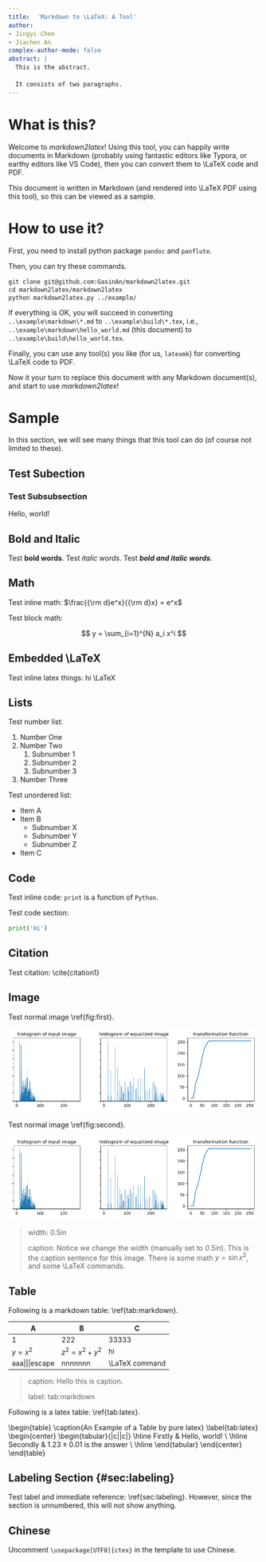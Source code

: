 ```yaml
---
title:  'Markdown to \LaTeX: A Tool'
author:
- Jingyi Chen
- Jiachen An
complex-author-mode: false
abstract: |
  This is the abstract.

  It consists of two paragraphs.
---
```


# What is this?

Welcome to *markdown2latex*! Using this tool, you can happily write documents in Markdown (probably using fantastic editors like Typora, or earthy editors like VS Code), then you can convert them to \LaTeX code and PDF.

This document is written in Markdown (and rendered into \LaTeX PDF using this tool), so this can be viewed as a sample.

# How to use it?

First, you need to install python package `pandoc` and `panflute`.

Then, you can try these commands.

```
git clone git@github.com:GasinAn/markdown2latex.git
cd markdown2latex/markdown2latex
python markdown2latex.py ../example/
```

If everything is OK, you will succeed in converting `..\example\markdown\*.md` to `..\example\build\*.tex`, i.e., `..\example\markdown\hello_world.md` (this document) to `..\example\build\hello_world.tex`.

Finally, you can use any tool(s) you like (for us, `latexmk`) for converting \LaTeX code to PDF.

Now it your turn to replace this document with any Markdown document(s), and start to use *markdown2latex*!

# Sample

In this section, we will see many things that this tool can do (of course not limited to these).

## Test Subection

### Test Subsubsection

Hello, world!

## Bold and Italic

Test **bold words**. Test *italic words*. Test ***bold and italic words***. 

## Math

Test inline math: $\frac{{\rm d}e^x}{{\rm d}x} = e^x$

Test block math:

$$
y = \sum_{i=1}^{N} a_i x^i
$$

## Embedded \LaTeX

Test inline latex things: hi \LaTeX

## Lists

Test number list:

1. Number One
2. Number Two
    1. Subnumber 1
    2. Subnumber 2
    3. Subnumber 3
3. Number Three

Test unordered list:

* Item A
* Item B
    * Subnumber X
    * Subnumber Y
    * Subnumber Z
* Item C

## Code

Test inline code: `print` is a function of `Python`.

Test code section:

```python
print('Hi')
```

## Citation

Test citation: \cite{citation1}

## Image 

Test normal image \ref{fig:first}.

![](../images/first.png)

Test normal image \ref{fig:second}.

![](../images/second.png)

> width: 0.5in
>
> caption: Notice we change the width (manually set to *0.5in*). This is the caption sentence for this image. There is some math $y=\sin x^2$, and some \LaTeX commands.


## Table

Following is a markdown table: \ref{tab:markdown}.

| A               | B             | C              |
| --------------- | ------------- | -------------- |
| 1               | 222           | 33333          |
| $y=x^2$         | $z^2=x^2+y^2$ | hi             |
| aaa\|\|\|escape | nnnnnnn       | \LaTeX command |

> caption: Hello this is caption.
>
> label: tab:markdown

Following is a latex table: \ref{tab:latex}.

\begin{table}
\caption{An Example of a Table by pure latex}
\label{tab:latex}
\begin{center}
\begin{tabular}{|c||c|}
\hline
Firstly & Hello, world! \\
\hline
Secondly & $1.23 \pm 0.01$ is the answer \\
\hline
\end{tabular}
\end{center}
\end{table}

## Labeling Section {#sec:labeling}

Test label and immediate reference: \ref{sec:labeling}.
However, since the section is unnumbered, this will not show anything.

## Chinese

Uncomment `\usepackage[UTF8]{ctex}` in the template to use Chinese.